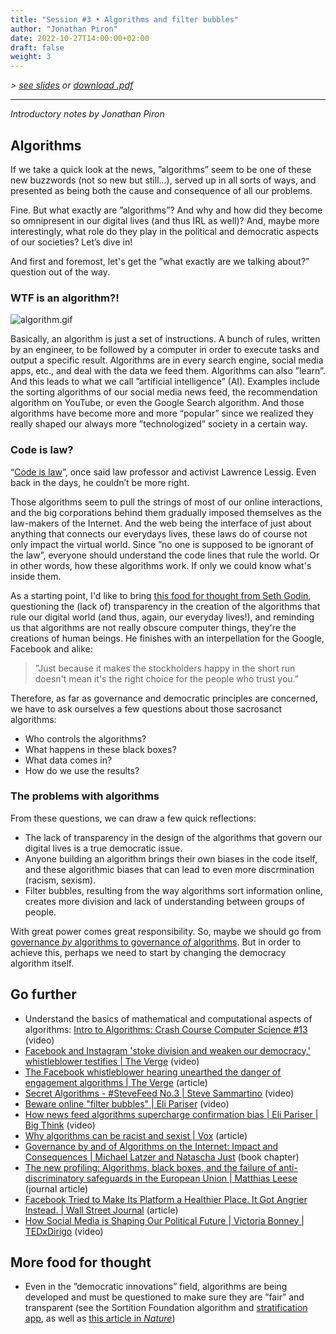 ```yaml
---
title: "Session #3 • Algorithms and filter bubbles"
author: "Jonathan Piron"
date: 2022-10-27T14:00:00+02:00
draft: false
weight: 3
---
```


_> [see slides](/slides/session3.htm) or [download .pdf](/files/LSPRI2224_slides_session3.pdf)_

---

_Introductory notes by Jonathan Piron_

## Algorithms

If we take a quick look at the news, ”algorithms” seem to be one of these new buzzwords (not so new but still...), served up in all sorts of ways, and presented as being both the cause and consequence of all our problems.

Fine. But what exactly are ”algorithms”? And why and how did they become so omnipresent in our digital lives (and thus IRL as well)? And, maybe more interestingly, what role do they play in the political and democratic aspects of our societies? Let’s dive in!

And first and foremost, let's get the ”what exactly are we talking about?” question out of the way.


### WTF is an algorithm?!

![algorithm.gif](/images/algorithm.gif)

Basically, an algorithm is just a set of instructions. A bunch of rules, written by an engineer, to be followed by a computer in order to execute tasks and output a specific result. Algorithms are in every search engine, social media apps, etc., and deal with the data we feed them. Algorithms can also ”learn”. And this leads to what we call ”artificial intelligence” (AI).
Examples include the sorting algorithms of our social media news feed, the recommendation algorithm on YouTube, or even the Google Search algorithm.
And those algorithms have become more and more “popular” since we realized they really shaped our always more ”technologized” society in a certain way.


### Code is law?

“[Code is law](https://upload.wikimedia.org/wikipedia/commons/f/fd/Code_v2.pdf)”, once said law professor and activist Lawrence Lessig. Even back in the days, he couldn’t be more right.

Those algorithms seem to pull the strings of most of our online interactions, and the big corporations behind them gradually imposed themselves as the law-makers of the Internet. And the web being the interface of just about anything that connects our everydays lives, these laws do of course not only impact the virtual world.
Since ”no one is supposed to be ignorant of the law”, everyone should understand the code lines that rule the world. Or in other words, how these algorithms work. If only we could know what's inside them.

As a starting point, I'd like to bring [this food for thought from Seth Godin](https://seths.blog/2017/01/but-where-did-the-algorithm-come-from/), questioning the (lack of) transparency in the creation of the algorithms that rule our digital world (and thus, again, our everyday lives!), and reminding us that algorithms are not really obscure computer things, they're the creations of human beings. He finishes with an interpellation for the Google, Facebook and alike:

> ”Just because it makes the stockholders happy in the short run doesn't mean it's the right choice for the people who trust you.”

Therefore, as far as governance and democratic principles are concerned, we have to ask ourselves a few questions about those sacrosanct algorithms: 

- Who controls the algorithms? 
- What happens in these black boxes? 
- What data comes in?
- How do we use the results?


### The problems with algorithms

From these questions, we can draw a few quick reflections:

- The lack of transparency in the design of the algorithms that govern our digital lives is a true democratic issue.
- Anyone building an algorithm brings their own biases in the code itself, and these algorithmic biases that can lead to even more discrmination (racism, sexism).
- Filter bubbles, resulting from the way algorithms sort information online, creates more division and lack of understanding between groups of people.

With great power comes great responsibility. So, maybe we should go from [governance _by_ algorithms to governance _of_ algorithms](https://oxfordre.com/communication/view/10.1093/acrefore/9780190228613.001.0001/acrefore-9780190228613-e-904). 
But in order to achieve this, perhaps we need to start by changing the democracy algorithm itself.


## Go further

- Understand the basics of mathematical and computational aspects of algorithms: [Intro to Algorithms: Crash Course Computer Science #13](https://youtu.be/rL8X2mlNHPM) (video)
- [Facebook and Instagram 'stoke division and weaken our democracy,' whistleblower testifies | The Verge](https://youtu.be/StGqkC9MAUA) (video)
- [The Facebook whistleblower hearing unearthed the danger of engagement algorithms | The Verge](https://www.theverge.com/2021/10/6/22711947/facebook-whistleblower-teens-safety-hearing-blumenthal-algorithms-harm) (article)
- [Secret Algorithms - \#SteveFeed No.3 | Steve Sammartino](https://youtu.be/HWfUNFlGtyc) (video)
- [Beware online "filter bubbles" | Eli Pariser](https://www.ted.com/talks/eli_pariser_beware_online_filter_bubbles) (video)
- [How news feed algorithms supercharge confirmation bias | Eli Pariser | Big Think](https://youtu.be/prx9bxzns3g) (video)
- [Why algorithms can be racist and sexist | Vox](https://www.vox.com/recode/2020/2/18/21121286/algorithms-bias-discrimination-facial-recognition-transparency) (article)
- [Governance by and of Algorithms on the Internet: Impact and Consequences | Michael Latzer and Natascha Just](https://oxfordre.com/communication/view/10.1093/acrefore/9780190228613.001.0001/acrefore-9780190228613-e-904) (book chapter)
- [The new profiling: Algorithms, black boxes, and the failure of anti-discriminatory safeguards in the European Union | Matthias Leese](https://www.jstor.org/stable/26292284) (journal article)
- [Facebook Tried to Make Its Platform a Healthier Place. It Got Angrier Instead. | Wall Street Journal](https://www.wsj.com/articles/facebook-algorithm-change-zuckerberg-11631654215) (article)
- [How Social Media is Shaping Our Political Future | Victoria Bonney | TEDxDirigo](https://youtu.be/9Kd99IIWJUw) (video)


## More food for thought

- Even in the ”democratic innovations” field, algorithms are being developed and must be questioned to make sure they are ”fair” and transparent (see the Sortition Foundation algorithm and [stratification app](https://github.com/sortitionfoundation/stratification-app), as well as [this article in _Nature_](https://www.nature.com/articles/s41586-021-03788-6))
